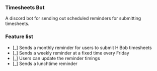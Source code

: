 
### Timesheets Bot 

A discord bot for sending out scheduled reminders for submitting timesheets. 


### Feature list 

- [_] Sends a monthly reminder for users to submit HiBob timesheets
- [_] Sends a weekly reminder at a fixed time every Friday
- [_] Users can update the reminder timings 
- [_] Sends a lunchtime reminder 
 
